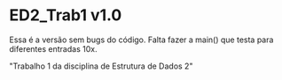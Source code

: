 # ED2_Trab1 v1.0
Essa é a versão sem bugs do código. Falta fazer a main() que testa para diferentes entradas 10x.

"Trabalho 1 da disciplina de Estrutura de Dados 2"
